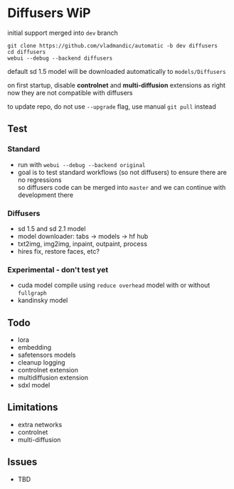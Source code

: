 # Diffusers WiP  

initial support merged into `dev` branch  

    git clone https://github.com/vladmandic/automatic -b dev diffusers
    cd diffusers
    webui --debug --backend diffusers

default sd 1.5 model will be downloaded automatically to `models/Diffusers`

on first startup, disable **controlnet** and **multi-diffusion** extensions as right now they are not compatible with diffusers  

to update repo, do not use `--upgrade` flag, use manual `git pull` instead

## Test

### Standard

- run with `webui --debug --backend original`  
- goal is to test standard workflows (so not diffusers) to ensure there are no regressions  
  so diffusers code can be merged into `master` and we can continue with development there

### Diffusers

- sd 1.5 and sd 2.1 model  
- model downloader: tabs -> models -> hf hub
- txt2img, img2img, inpaint, outpaint, process
- hires fix, restore faces, etc?

### Experimental - don't test yet

- cuda model compile using `reduce overhead` model with or without `fullgraph`
- kandinsky model

## Todo

- lora
- embedding
- safetensors models  
- cleanup logging  
- controlnet extension  
- multidiffusion extension  
- sdxl model  

## Limitations

- extra networks
- controlnet
- multi-diffusion

## Issues

- TBD
